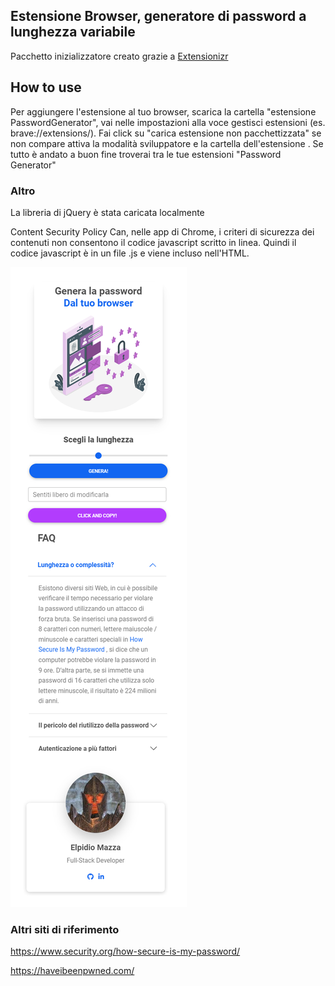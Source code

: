 ## Estensione Browser, generatore di password a lunghezza variabile

Pacchetto inizializzatore creato grazie a [Extensionizr](https://extensionizr.com/)

## How to use

Per aggiungere l'estensione al tuo browser,
scarica la cartella "estensione PasswordGenerator", vai nelle impostazioni alla voce gestisci estensioni (es. brave://extensions/).
Fai click su "carica estensione non pacchettizzata" se non compare attiva la modalità sviluppatore e la cartella dell'estensione .
Se tutto è andato a buon fine troverai tra le tue estensioni "Password Generator"

### Altro

La libreria di jQuery è stata caricata localmente

Content Security Policy Can, nelle app di Chrome, i criteri di sicurezza dei contenuti non consentono il codice javascript scritto in linea.
Quindi il codice javascript è in un file .js e viene incluso nell'HTML.

![img](https://github.com/Elpiu/browser-extension/blob/main/estensionePasswordGenerator/img/screen2.png)

### Altri siti di riferimento

https://www.security.org/how-secure-is-my-password/

https://haveibeenpwned.com/
